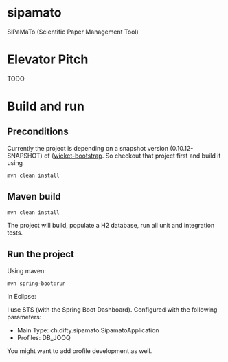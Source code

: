 # sipamato

SiPaMaTo (Scientific Paper Management Tool)

# Elevator Pitch

TODO

# Build and run

## Preconditions

Currently the project is depending on a snapshot version (0.10.12-SNAPSHOT) of ([wicket-bootstrap](https://github.com/l0rdn1kk0n/wicket-bootstrap). So checkout that project first and build it using

`mvn clean install`

## Maven build

`mvn clean install`

The project will build, populate a H2 database, run all unit and integration tests.

## Run the project

Using maven:

`mvn spring-boot:run`

In Eclipse:

I use STS (with the Spring Boot Dashboard). Configured with the following parameters:

* Main Type: <literal>ch.difty.sipamato.SipamatoApplication</literal>
* Profiles: <literal>DB_JOOQ</literal>

You might want to add profile <literal>development</literal> as well.
